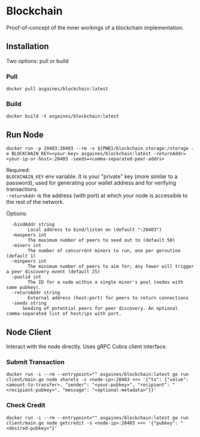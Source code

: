 # Blockchain

Proof-of-concept of the inner workings of a blockchain implementation.

## Installation

Two options: pull or build

### Pull

`docker pull asgaines/blockchain:latest`

### Build

`docker build -t asgaines/blockchain:latest`

## Run Node

`docker run -p 20403:20403 --rm -v ${PWD}/blockchain_storage:/storage -e BLOCKCHAIN_KEY=<your-key> asgaines/blockchain:latest -returnAddr=<your-ip-or-host>:20403 -seeds=<comma-separated-peer-addrs>`

Required:\
`BLOCKCHAIN_KEY` env variable. It is your "private" key (more similar to a password), used for generating your wallet address and for verifying transactions.\
`-returnAddr` is the address (with port) at which your node is accessible to the rest of the network.


Options:

```
  -bindAddr string
    	Local address to bind/listen on (default ":20403")
  -maxpeers int
    	The maximum number of peers to seed out to (default 50)
  -miners int
    	The number of concurrent miners to run, one per goroutine (default 1)
  -minpeers int
    	The minimum number of peers to aim for; any fewer will trigger a peer discovery event (default 25)
  -poolid int
    	The ID for a node within a single miner's pool (nodes with same pubkey).
  -returnAddr string
    	External address (host:port) for peers to return connections
  -seeds string
      Seeding of potential peers for peer discovery. An optional comma-separated list of host/ips with port.
```

## Node Client

Interact with the node directly. Uses gRPC Cobra client interface.

### Submit Transaction

`docker run -i --rm --entrypoint="" asgaines/blockchain:latest go run client/main.go node sharetx -s <node-ip>:20403 <<< '{"tx": {"value": <amount-to-transfer>, "sender": "<your-pubkey>", "recipient": "<recipient-pubkey>", "message": "<optional-metadata>"}}'`

### Check Credit

`docker run -i --rm --entrypoint="" asgaines/blockchain:latest go run client/main.go node getcredit -s <node-ip>:20403 <<< '{"pubkey": "<desired-pubkey>"}'`
